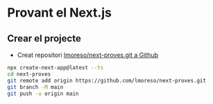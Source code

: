 # Provant el Next.js

## Crear el projecte

- Creat repositori [lmoreso/next-proves.git a Github](https://github.com/lmoreso/next-proves.git)

```bash
npx create-next-app@latest --ts
cd next-proves
git remote add origin https://github.com/lmoreso/next-proves.git
git branch -M main
git push -u origin main
```


